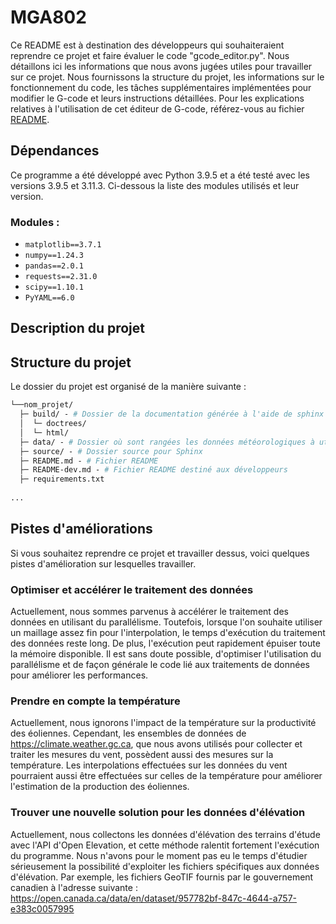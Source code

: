 # MGA802

Ce README est à destination des développeurs qui souhaiteraient reprendre ce projet et faire évaluer le code 
"gcode_editor.py". Nous détaillons ici les informations que nous avons jugées utiles pour travailler 
sur ce projet. Nous fournissons la structure du projet, les informations sur le fonctionnement du code, les tâches 
supplémentaires implémentées pour modifier le G-code et leurs instructions détaillées. Pour les explications relatives 
à l'utilisation de cet éditeur de G-code, référez-vous au fichier [README](README.md).

## Dépendances

Ce programme a été développé avec Python 3.9.5 et a été testé avec les versions 3.9.5 et 3.11.3. Ci-dessous la liste des
modules utilisés et leur version.

### Modules :

- `matplotlib==3.7.1`
- `numpy==1.24.3`
- `pandas==2.0.1`
- `requests==2.31.0`
- `scipy==1.10.1`
- `PyYAML==6.0`

## Description du projet

## Structure du projet

Le dossier du projet est organisé de la manière suivante :

````graphql
└──nom_projet/
  ├─ build/ - # Dossier de la documentation générée à l'aide de sphinx
  │  └─ doctrees/
  │  └─ html/
  ├─ data/ - # Dossier où sont rangées les données météorologiques à utiliser
  ├─ source/ - # Dossier source pour Sphinx
  ├─ README.md - # Fichier README
  ├─ README-dev.md - # Fichier README destiné aux développeurs
  ├─ requirements.txt
  
...

````

## Pistes d'améliorations

Si vous souhaitez reprendre ce projet et travailler dessus, voici quelques pistes d'amélioration sur lesquelles 
travailler.

### Optimiser et accélérer le traitement des données

Actuellement, nous sommes parvenus à accélérer le traitement des données en utilisant du parallélisme. 
Toutefois, lorsque l'on souhaite utiliser un maillage assez fin pour l'interpolation, le temps d'exécution du 
traitement des données reste long. De plus, l'exécution peut rapidement épuiser toute la mémoire disponible. Il est 
sans doute possible, d'optimiser l'utilisation du parallélisme et de façon générale le code lié aux traitements de 
données pour améliorer les performances.

### Prendre en compte la température

Actuellement, nous ignorons l'impact de la température sur la productivité des éoliennes. Cependant, les ensembles de
données de https://climate.weather.gc.ca, que nous avons utilisés pour collecter et traiter les mesures du 
vent, possèdent aussi des mesures sur la température. Les interpolations effectuées sur les données du vent pourraient 
aussi être effectuées sur celles de la température pour améliorer l'estimation de la production des éoliennes.

### Trouver une nouvelle solution pour les données d'élévation

Actuellement, nous collectons les données d'élévation des terrains d'étude avec l'API d'Open Elevation, et cette 
méthode ralentit fortement l'exécution du programme. Nous n'avons pour le moment pas eu le temps d'étudier sérieusement 
la possibilité d'exploiter les fichiers spécifiques aux données d'élévation. Par exemple, les fichiers GeoTIF fournis 
par le gouvernement canadien à l'adresse suivante : https://open.canada.ca/data/en/dataset/957782bf-847c-4644-a757-e383c0057995